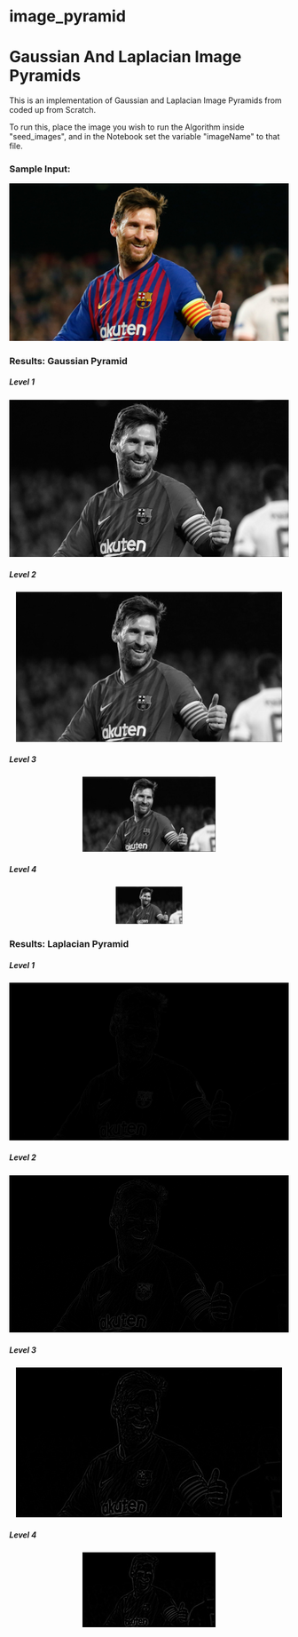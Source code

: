 # image_pyramid
<h1> Gaussian And Laplacian Image Pyramids </h1>
This is an implementation of Gaussian and Laplacian Image Pyramids from coded up from Scratch. 

To run this, place the image you wish to run the Algorithm inside "seed_images", and in the Notebook set the variable "imageName" to that file.

<h3> Sample Input: </h3>

<p align="center">
  <img src="seed_images/messi.jpg"/>
</p>


<h3> Results: Gaussian Pyramid </h4>

<h5> Level 1 </h5>
<p align="center">
  <img src="results/messi_results/gaussian_pyramid/messi_gaussian_level_0.jpg"/>
</p>


<h5> Level 2 </h5>
<p align="center">
  <img src="results/messi_results/gaussian_pyramid/messi_gaussian_level_1.jpg"/>
</p>


<h5> Level 3 </h5>
<p align="center">
  <img src="results/messi_results/gaussian_pyramid/messi_gaussian_level_2.jpg"/>
</p>


<h5> Level 4 </h5>
<p align="center">
  <img src="results/messi_results/gaussian_pyramid/messi_gaussian_level_3.jpg"/>
</p>

<h3> Results: Laplacian Pyramid </h4>

<h5> Level 1 </h5>
<p align="center">
  <img src="results/messi_results/log_pyramid/messi_log_level_0.jpg"/>
</p>


<h5> Level 2 </h5>
<p align="center">
  <img src="results/messi_results/log_pyramid/messi_log_level_1.jpg"/>
</p>


<h5> Level 3 </h5>
<p align="center">
  <img src="results/messi_results/log_pyramid/messi_log_level_2.jpg"/>
</p>


<h5> Level 4 </h5>
<p align="center">
  <img src="results/messi_results/log_pyramid/messi_log_level_3.jpg"/>
</p>


